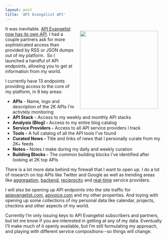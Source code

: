 ```yaml
---
layout: post
title: 'API Evangelist API'
---
```

<p><img style="padding: 15px;" src="https://s3.amazonaws.com/kinlane-productions/kin-lane/kin-lane-gartner-aadi.jpg" alt="" width="250" align="right" /></p>
<p>It was inevitable.  <a href="https://apievangelist.3scale.net/">API Evangelist now has its own API</a>.  I had a couple partners ask for more sophisticated access than provided by RSS or JSON dumps out of my platform. &nbsp;So I launched a handful of API endpoints, allowing you to get at information from my world.</p>
<p>I currently have 13 endpoints providing access to the core of my platform, in 8 key areas:</p>
<ul class="mainlist">
<li><strong>APIs</strong> - Name, logo and description of the 2K APIs I'm activtely monitoring</li>
<li><strong>API Stack</strong> - Access to my weekly and monthly API stacks</li>
<li><strong>Analysis (Blog) - </strong>Access to my entire blog catalog</li>
<li><strong>Service Providers -</strong> Access to all API service providers I track</li>
<li><strong>Tools -</strong> A full catalog of all the API tools I've found</li>
<li><strong>Curated News - </strong>Title and links of news that I personally curate from my 2K+ feeds</li>
<li><strong>Notes -</strong> Notes I make during my daily and weekly curation</li>
<li><strong>Building Blocks -</strong> The common building blocks I've identified after looking at 2K top APIs</li>
</ul>
<p>There is a lot more data behind my firewall that I want to open up.  I do a lot of research on top APIs like Twitter and Google as well as trending areas like <a href="/trends/aggregation.php">aggregation</a>,&nbsp;<a href="/trends/baas.php">backend</a>, <a href="/trends/reciprocity.php">reciprocity</a> and <a href="/trends/realtime.php">real-time</a> service providers.</p>
<p>I will also be opening up API endpoints into the site traffic for <a href="http://apievangelist.com">apievangelist.com</a>, <a href="http://apivoice.com">apivoice.com</a> and my other properties.  And toying with opening up some collections of my personal data like calendar, projects, checkins and other aspects of my world.</p>
<p>Currently I&rsquo;m only issuing keys to API Evangelist subscribers and partners, but let me know if you are interested in getting at any of my data.  Eventually I&rsquo;ll make much of it openly available, but I&rsquo;m still formulating my approach, and playing with different service compositions--so things will change.</p>